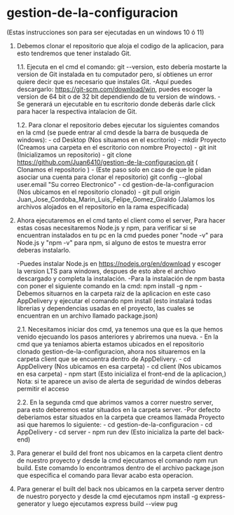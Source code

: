 # gestion-de-la-configuracion
(Estas instrucciones son para ser ejecutadas en un windows 10 ó 11)

   
1. Debemos clonar el repositorio que aloja el codigo de la aplicacion, para esto tendremos que tener instalado Git.
   
   1.1. Ejecuta en el cmd el comando: git --version, esto debería mostarte la version de Git instalada en tu computador pero, sí
       obtienes un error quiere decir que es necesario que instales Git.
         -Aquí puedes descargarlo: https://git-scm.com/download/win, puedes escoger la version de 64 bit o de 32 bit dependiendo de tu version de windows.
         -Se generará un ejecutable en tu escritorio donde deberás darle click para hacer la respectiva intalacion de Git.
   
   1.2. Para clonar el repositorio debes ejecutar los siguientes comandos en la cmd (se puede entrar al cmd desde la barra de busqueda de windows):
         - cd Desktop      (Nos situamos en el escritorio)
         - mkdir Proyecto  (Creamos una carpeta en el escritorio con nombre Proyecto)
         - git init        (Inicializamos un repositorio)
         - git clone https://github.com/Juan6410/gestion-de-la-configuracion.git  ( Clonamos el repositorio )
         -  (Este paso solo en caso de que le pidan asociar una cuenta para clonar el repositorio)   git config --global user.email "Su correo Electronico" 
         - cd gestion-de-la-configuracion  (Nos ubicamos en el repositorio clonado)
         - git pull origin Juan_Jose_Cordoba_Marin_Luis_Felipe_Gomez_Giraldo (Jalamos los archivos alojados en el repositorio en la rama especificada)
   
2. Ahora ejecutaremos en el cmd tanto el client como el server, Para hacer estas cosas necesitaremos Node.js y npm, para verificar si se encuentran instalados en tu pc en la cmd puedes poner
   "node -v" para Node.js y "npm -v" para npm, si alguno de estos te muestra error deberas instalarlo.
   
   -Puedes instalar Node.js en https://nodejs.org/en/download y escoger la version LTS para windows, despues de esto abre el archivo descargado y completa la instalación.
   -Para la instalación de npm basta con poner el siguiente comando en la cmd: npm install -g npm
   -Debemos situarnos en la carpeta raiz de la aplicacion en este caso AppDelivery y ejecutar el comando npm install (esto instalará todas librerias y dependencias usadas en el proyecto, las cuales se encuentran en un          archivo llamado package.json)
   
    2.1.  Necesitamos iniciar dos cmd, ya tenemos una que es la que hemos venido ejecuando los pasos anteriores y abriremos una nueva.
         - En la cmd que ya teniamos abierta estamos ubicados en el repositorio clonado gestion-de-la-configuracion, ahora nos situaremos en la carpeta client que se encuentra dentro de AppDelivery.
         - cd AppDelivery (Nos ubicamos en esa carpeta)
         - cd client (Nos ubicamos en esa carpeta)
         - npm start (Esto inicializa el front-end de la aplicacion,)
         Nota: si te aparece un aviso de alerta de seguridad de windos deberas permitir el acceso

    2.2. En la segunda cmd que abrimos vamos a correr nuestro server, para esto deberemos estar situados en la carpeta server.
         -Por defecto deberiamos estar situados en la carpeta que creamos llamada Proyecto asi que haremos lo siguiente:
         - cd gestion-de-la-configuracion
         - cd AppDelivery
         - cd server
         - npm run dev (Esto inicializa la parte del back-end)

3. Para generar el build del front nos ubicamos en la carpeta client dentro de nuestro proyecto y desde la cmd ejecutamos el comando npm run build. Este comamdo lo encontramos dentro de el archivo package.json que especifica el comando para llevar acabo esta operacion.
4. Para generar el built del back nos ubicamos en la carpeta server dentro de nuestro poryecto y desde la cmd ejecutamos  npm install -g express-generator y luego  ejecutamos   express build --view pug
